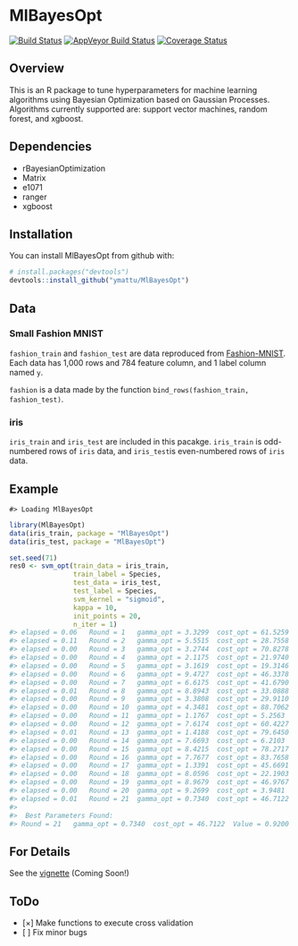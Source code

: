 
<!-- README.md is generated from README.Rmd. Please edit that file -->
MlBayesOpt
==========

[![Build Status](https://travis-ci.org/ymattu/MlBayesOpt.svg?branch=master)](https://travis-ci.org/ymattu/MlBayesOpt) [![AppVeyor Build Status](https://ci.appveyor.com/api/projects/status/github/ymattu/MlBayesOpt?branch=master&svg=true)](https://ci.appveyor.com/project/ymattu/MlBayesOpt) [![Coverage Status](https://img.shields.io/codecov/c/github/ymattu/MlBayesOpt/master.svg)](https://codecov.io/github/ymattu/MlBayesOpt?branch=master)

Overview
--------

This is an R package to tune hyperparameters for machine learning algorithms using Bayesian Optimization based on Gaussian Processes. Algorithms currently supported are: support vector machines, random forest, and xgboost.

Dependencies
------------

-   rBayesianOptimization
-   Matrix
-   e1071
-   ranger
-   xgboost

Installation
------------

You can install MlBayesOpt from github with:

``` r
# install.packages("devtools")
devtools::install_github("ymattu/MlBayesOpt")
```

Data
----

### Small Fashion MNIST

`fashion_train` and `fashion_test` are data reproduced from [Fashion-MNIST](https://github.com/zalandoresearch/fashion-mnist). Each data has 1,000 rows and 784 feature column, and 1 label column named `y`.

`fashion` is a data made by the function `bind_rows(fashion_train, fashion_test)`.

### iris

`iris_train` and `iris_test` are included in this pacakge. `iris_train` is odd-numbered rows of `iris` data, and `iris_test`is even-numbered rows of `iris` data.

Example
-------

    #> Loading MlBayesOpt

``` r
library(MlBayesOpt)
data(iris_train, package = "MlBayesOpt")
data(iris_test, package = "MlBayesOpt")

set.seed(71)
res0 <- svm_opt(train_data = iris_train,
                train_label = Species,
                test_data = iris_test,
                test_label = Species,
                svm_kernel = "sigmoid",
                kappa = 10,
                init_points = 20,
                n_iter = 1)
#> elapsed = 0.06   Round = 1   gamma_opt = 3.3299  cost_opt = 61.5259  Value = 0.8267 
#> elapsed = 0.11   Round = 2   gamma_opt = 5.5515  cost_opt = 28.7558  Value = 0.8267 
#> elapsed = 0.00   Round = 3   gamma_opt = 3.2744  cost_opt = 70.8278  Value = 0.8267 
#> elapsed = 0.00   Round = 4   gamma_opt = 2.1175  cost_opt = 21.9740  Value = 0.8533 
#> elapsed = 0.00   Round = 5   gamma_opt = 3.1619  cost_opt = 19.3146  Value = 0.8133 
#> elapsed = 0.00   Round = 6   gamma_opt = 9.4727  cost_opt = 46.3378  Value = 0.8133 
#> elapsed = 0.00   Round = 7   gamma_opt = 6.6175  cost_opt = 41.6790  Value = 0.8133 
#> elapsed = 0.01   Round = 8   gamma_opt = 8.8943  cost_opt = 33.0888  Value = 0.8133 
#> elapsed = 0.00   Round = 9   gamma_opt = 3.3808  cost_opt = 29.9110  Value = 0.8133 
#> elapsed = 0.00   Round = 10  gamma_opt = 4.3481  cost_opt = 88.7062  Value = 0.8133 
#> elapsed = 0.00   Round = 11  gamma_opt = 1.1767  cost_opt = 5.2563   Value = 0.8800 
#> elapsed = 0.00   Round = 12  gamma_opt = 7.6174  cost_opt = 60.4227  Value = 0.8133 
#> elapsed = 0.01   Round = 13  gamma_opt = 1.4188  cost_opt = 79.6450  Value = 0.8800 
#> elapsed = 0.00   Round = 14  gamma_opt = 7.6693  cost_opt = 6.2103   Value = 0.8000 
#> elapsed = 0.00   Round = 15  gamma_opt = 8.4215  cost_opt = 78.2717  Value = 0.8133 
#> elapsed = 0.00   Round = 16  gamma_opt = 7.7677  cost_opt = 83.7658  Value = 0.8133 
#> elapsed = 0.00   Round = 17  gamma_opt = 1.3391  cost_opt = 45.6691  Value = 0.8933 
#> elapsed = 0.00   Round = 18  gamma_opt = 8.0596  cost_opt = 22.1903  Value = 0.8133 
#> elapsed = 0.00   Round = 19  gamma_opt = 8.9679  cost_opt = 46.9767  Value = 0.8133 
#> elapsed = 0.00   Round = 20  gamma_opt = 9.2699  cost_opt = 3.9481   Value = 0.8000 
#> elapsed = 0.01   Round = 21  gamma_opt = 0.7340  cost_opt = 46.7122  Value = 0.9200 
#> 
#>  Best Parameters Found: 
#> Round = 21   gamma_opt = 0.7340  cost_opt = 46.7122  Value = 0.9200
```

For Details
-----------

See the [vignette](https://ymattu.github.io/MlBayesOpt/articles/MlBayesOpt.html) (Coming Soon!)

ToDo
----

-   \[×\] Make functions to execute cross validation
-   \[ \] Fix minor bugs
